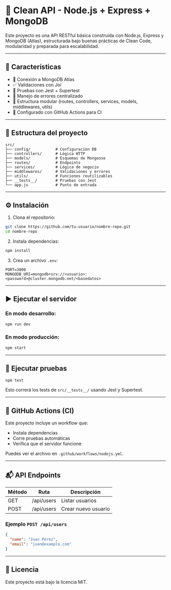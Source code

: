 # 🧠 Clean API - Node.js + Express + MongoDB

Este proyecto es una API RESTful básica construida con Node.js, Express y MongoDB (Atlas), estructurada bajo buenas prácticas de Clean Code, modularidad y preparada para escalabilidad.

---

## 🚀 Características

- 🔗 Conexión a MongoDB Atlas
- ✅ Validaciones con Joi
- 🧪 Pruebas con Jest + Supertest
- 🔐 Manejo de errores centralizado
- 🧱 Estructura modular (routes, controllers, services, models, middlewares, utils)
- 🤖 Configurado con GitHub Actions para CI

---

## 📁 Estructura del proyecto

```
src/
├── config/           # Configuración DB
├── controllers/      # Lógica HTTP
├── models/           # Esquemas de Mongoose
├── routes/           # Endpoints
├── services/         # Lógica de negocio
├── middlewares/      # Validaciones y errores
├── utils/            # Funciones reutilizables
├── __tests__/        # Pruebas con Jest
└── app.js            # Punto de entrada
```

---

## ⚙️ Instalación

1. Clona el repositorio:

```bash
git clone https://github.com/tu-usuario/nombre-repo.git
cd nombre-repo
```

2. Instala dependencias:

```bash
npm install
```

3. Crea un archivo `.env`:

```env
PORT=3000
MONGODB_URI=mongodb+srv://<usuario>:<password>@cluster.mongodb.net/<basedatos>
```

---

## ▶️ Ejecutar el servidor

### En modo desarrollo:
```bash
npm run dev
```

### En modo producción:
```bash
npm start
```

---

## 🧪 Ejecutar pruebas

```bash
npm test
```

Esto correrá los tests de `src/__tests__/` usando Jest y Supertest.

---

## 🧪 GitHub Actions (CI)

Este proyecto incluye un workflow que:

- Instala dependencias
- Corre pruebas automáticas
- Verifica que el servidor funcione

Puedes ver el archivo en `.github/workflows/nodejs.yml`.

---

## 📬 API Endpoints

| Método | Ruta           | Descripción               |
|--------|----------------|---------------------------|
| GET    | /api/users     | Listar usuarios           |
| POST   | /api/users     | Crear nuevo usuario       |

### Ejemplo `POST /api/users`

```json
{
  "name": "Juan Pérez",
  "email": "juan@example.com"
}
```

---

## 📄 Licencia

Este proyecto está bajo la licencia MIT.
